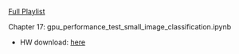 
[Full Playlist](https://www.youtube.com/playlist?list=PLeo1K3hjS3uu7CxAacxVndI4bE_o3BDtO)

Chapter 17: gpu_performance_test_small_image_classification.ipynb
* HW download: [here](https://github.com/codebasics/deep-learning-keras-tf-tutorial/blob/master/10_gpu_benchmarking/Exercise/exercise_fashion_mnist_gpu_benchmarking.ipynb)
